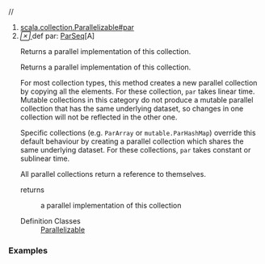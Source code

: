 //
<ol>
<li><a href="https://www.scala-lang.org/api/2.12.3/scala/collection/immutable/List.html#par:ParRepr">scala.collection.Parallelizable#par</a></li>
<li name="scala.collection.Parallelizable#par" visbl="pub" class="indented0 " data-isabs="false" fullcomment="yes" group="Ungrouped"> <a id="par:ParRepr"></a><a id="par:ParSeq[A]"></a> <span class="permalink"> <a href="../../../scala/collection/immutable/List.html#par:ParRepr" title="Permalink"> <i class="material-icons"></i> </a> </span> <span class="modifier_kind"> <span class="modifier"></span> <span class="kind">def</span> </span> <span class="symbol"> <span class="name">par</span><span class="result">: <a href="../parallel/immutable/ParSeq.html" class="extype" name="scala.collection.parallel.immutable.ParSeq">ParSeq</a>[<span class="extype" name="scala.collection.immutable.List.A">A</span>]</span> </span> <p class="shortcomment cmt">Returns a parallel implementation of this collection.</p>
 <div class="fullcomment">
  <div class="comment cmt">
   <p>Returns a parallel implementation of this collection.</p>
   <p> For most collection types, this method creates a new parallel collection by copying all the elements. For these collection, <code>par</code> takes linear time. Mutable collections in this category do not produce a mutable parallel collection that has the same underlying dataset, so changes in one collection will not be reflected in the other one.</p>
   <p> Specific collections (e.g. <code>ParArray</code> or <code>mutable.ParHashMap</code>) override this default behaviour by creating a parallel collection which shares the same underlying dataset. For these collections, <code>par</code> takes constant or sublinear time.</p>
   <p> All parallel collections return a reference to themselves. </p>
  </div>
  <dl class="paramcmts block">
   <dt>
    returns
   </dt>
   <dd class="cmt">
    <p>a parallel implementation of this collection</p>
   </dd>
  </dl>
  <dl class="attributes block"> 
   <dt>
    Definition Classes
   </dt>
   <dd>
    <a href="../Parallelizable.html" class="extype" name="scala.collection.Parallelizable">Parallelizable</a>
   </dd>
  </dl>
 </div> </li>
        </ol>


### Examples



